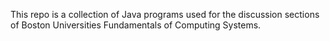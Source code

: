 This repo is a collection of Java programs used for the discussion sections of
Boston Universities Fundamentals of Computing Systems. 
